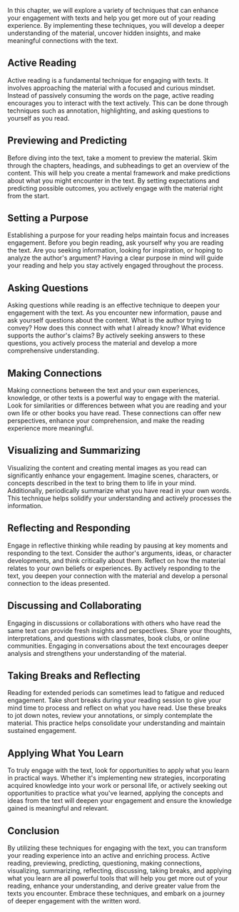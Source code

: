 
In this chapter, we will explore a variety of techniques that can enhance your engagement with texts and help you get more out of your reading experience. By implementing these techniques, you will develop a deeper understanding of the material, uncover hidden insights, and make meaningful connections with the text.

Active Reading
--------------

Active reading is a fundamental technique for engaging with texts. It involves approaching the material with a focused and curious mindset. Instead of passively consuming the words on the page, active reading encourages you to interact with the text actively. This can be done through techniques such as annotation, highlighting, and asking questions to yourself as you read.

Previewing and Predicting
-------------------------

Before diving into the text, take a moment to preview the material. Skim through the chapters, headings, and subheadings to get an overview of the content. This will help you create a mental framework and make predictions about what you might encounter in the text. By setting expectations and predicting possible outcomes, you actively engage with the material right from the start.

Setting a Purpose
-----------------

Establishing a purpose for your reading helps maintain focus and increases engagement. Before you begin reading, ask yourself why you are reading the text. Are you seeking information, looking for inspiration, or hoping to analyze the author's argument? Having a clear purpose in mind will guide your reading and help you stay actively engaged throughout the process.

Asking Questions
----------------

Asking questions while reading is an effective technique to deepen your engagement with the text. As you encounter new information, pause and ask yourself questions about the content. What is the author trying to convey? How does this connect with what I already know? What evidence supports the author's claims? By actively seeking answers to these questions, you actively process the material and develop a more comprehensive understanding.

Making Connections
------------------

Making connections between the text and your own experiences, knowledge, or other texts is a powerful way to engage with the material. Look for similarities or differences between what you are reading and your own life or other books you have read. These connections can offer new perspectives, enhance your comprehension, and make the reading experience more meaningful.

Visualizing and Summarizing
---------------------------

Visualizing the content and creating mental images as you read can significantly enhance your engagement. Imagine scenes, characters, or concepts described in the text to bring them to life in your mind. Additionally, periodically summarize what you have read in your own words. This technique helps solidify your understanding and actively processes the information.

Reflecting and Responding
-------------------------

Engage in reflective thinking while reading by pausing at key moments and responding to the text. Consider the author's arguments, ideas, or character developments, and think critically about them. Reflect on how the material relates to your own beliefs or experiences. By actively responding to the text, you deepen your connection with the material and develop a personal connection to the ideas presented.

Discussing and Collaborating
----------------------------

Engaging in discussions or collaborations with others who have read the same text can provide fresh insights and perspectives. Share your thoughts, interpretations, and questions with classmates, book clubs, or online communities. Engaging in conversations about the text encourages deeper analysis and strengthens your understanding of the material.

Taking Breaks and Reflecting
----------------------------

Reading for extended periods can sometimes lead to fatigue and reduced engagement. Take short breaks during your reading session to give your mind time to process and reflect on what you have read. Use these breaks to jot down notes, review your annotations, or simply contemplate the material. This practice helps consolidate your understanding and maintain sustained engagement.

Applying What You Learn
-----------------------

To truly engage with the text, look for opportunities to apply what you learn in practical ways. Whether it's implementing new strategies, incorporating acquired knowledge into your work or personal life, or actively seeking out opportunities to practice what you've learned, applying the concepts and ideas from the text will deepen your engagement and ensure the knowledge gained is meaningful and relevant.

Conclusion
----------

By utilizing these techniques for engaging with the text, you can transform your reading experience into an active and enriching process. Active reading, previewing, predicting, questioning, making connections, visualizing, summarizing, reflecting, discussing, taking breaks, and applying what you learn are all powerful tools that will help you get more out of your reading, enhance your understanding, and derive greater value from the texts you encounter. Embrace these techniques, and embark on a journey of deeper engagement with the written word.
